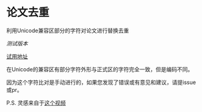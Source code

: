 # 论文去重
利用Unicode兼容区部分的字符对论文进行替换去重

*测试版本*

[试用地址](https://evildeduplication.netlify.app/)

在Unicode的兼容区有部分字符外形与正式区的字符完全一致，但是编码不同。

因为这个字符比对是手动进行的，如果您发现了错误或有意见和建议，请提issue或pr。



P.S. 灵感来自于[这个视频](https://www.bilibili.com/video/BV1F94y1S7HS)
